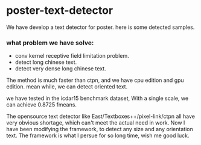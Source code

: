 # poster-text-detector

We have develop a text detector for poster. 
here is some detected samples. 

### what problem we have solve:
- conv kernel receptive field limitation problem. 
- detect long chinese text. 
- detect very dense long chinese text. 
	
The method is much faster than ctpn, and we have cpu edition and gpu edition. 
mean while, we can detect oriented text. 

we have tested in the icdar15 benchmark dataset, With a single scale, we can achieve
0.8725 fmeans. 

The opensource text detector like East/Textboxes++/pixel-link/ctpn all have very obvious shortage, which can't
meet the actual need in work. Now I have been modifying the framework, to detect any size and any orientation text. 
The framework is what I persue for so long time, wish me good luck. 
